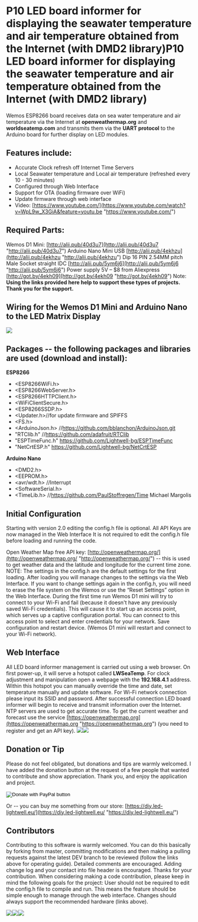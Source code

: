 # P10 LED board informer for displaying the seawater temperature and air temperature obtained from the Internet (with DMD2 library)P10 LED board informer for displaying the seawater temperature and air temperature obtained from the Internet (with DMD2 library)
Wemos ESP8266 board receives data on sea water temperature and air temperature via the Internet at **openweathermap.org** and **worldseatemp.com** and transmits them via the **UART protocol** to the Arduino board for further display on LED modules.

## Features include:
- Accurate Clock refresh off Internet Time Servers
- Local Seawater temperature and Local air temperature (refreshed every 10 - 30 minutes)
- Configured through Web Interface
- Support for OTA (loading firmware over WiFi)
- Update firmware through web interface
- Video: [https://www.youtube.com/](https://www.youtube.com/watch?v=WpL9w_X3GiA&feature=youtu.be "https://www.youtube.com/")

## Required Parts:
Wemos D1 Mini:  [http://alii.pub/40d3u7](http://alii.pub/40d3u7 "http://alii.pub/40d3u7")
Arduino Nano Mini USB [http://alii.pub/4ekhzu](http://alii.pub/4ekhzu "http://alii.pub/4ekhzu")
Dip 16 PIN 2.54MM pitch Male Socket straight IDC [http://alii.pub/5ym6j6](http://alii.pub/5ym6j6 "http://alii.pub/5ym6j6")
Power supply 5V  – $8 from Aliexpress [http://got.by/4ekh09](http://got.by/4ekh09 "http://got.by/4ekh09")
Note: **Using the links provided here help to support these types of projects. Thank you for the support.**

## Wiring for the Wemos D1 Mini and Arduino Nano to the LED Matrix Display
[![](https://github.com/Lightwell-bg/P10-LED-board-informer/blob/main/images/2021-08-23_16-40-08.png)](https://github.com/Lightwell-bg/P10-LED-board-informer/blob/main/images/2021-08-23_16-40-08.png)

## Packages -- the following packages and libraries are used (download and install):
**ESP8266**

- &lt;ESP8266WiFi.h&gt;
- &lt;ESP8266WebServer.h&gt;
- &lt;ESP8266HTTPClient.h&gt;
- &lt;WiFiClientSecure.h&gt;
- &lt;ESP8266SSDP.h&gt;
- &lt;Updater.h&gt;//for update firmware and SPIFFS
- &lt;FS.h&gt;
- &lt;ArduinoJson.h&gt;        //https://github.com/bblanchon/ArduinoJson.git
- "RTClib.h" //https://github.com/adafruit/RTClib
- "ESPTimeFunc.h" https://github.com/Lightwell-bg/ESPTimeFunc
- "NetCrtESP.h" https://github.com/Lightwell-bg/NetCrtESP

**Arduino Nano**

- &lt;DMD2.h&gt;
- &lt;EEPROM.h&gt;
- &lt;avr/wdt.h&gt; //Interrupt
- &lt;SoftwareSerial.h&gt;
- &lt;TimeLib.h&gt; //https://github.com/PaulStoffregen/Time Michael Margolis


## Initial Configuration
Starting with version 2.0 editing the config.h file is optional. All API Keys are now managed in the Web Interface It is not required to edit the config.h file before loading and running the code.

Open Weather Map free API key: [http://openweathermap.org/](http://openweathermap.org/ "http://openweathermap.org/") -- this is used to get weather data and the latitude and longitude for the current time zone. 
NOTE: The settings in the config.h are the default settings for the first loading. After loading you will manage changes to the settings via the Web Interface. If you want to change settings again in the config.h, you will need to erase the file system on the Wemos or use the “Reset Settings” option in the Web Interface.
During the first time run Wemos D1 mini will try to connect to your Wi-Fi and fail (because it doesn't have any previously saved Wi-Fi credentials). This will cause it to start up an access point, which serves up a captive configuration portal.
You can connect to this access point to select and enter credentials for your network. Save configuration and restart device. (Wemos  D1 mini will restart and connect to your Wi-Fi network).

## Web Interface
All LED board informer management is carried out using a web browser.  On first power-up, it  will serve a hotspot called **LWSeaTemp**. For clock adjustment and manipulation open a webpage with the **192.168.4.1** address. Within this hotspot you can manually override the time and date, set temperature manually and update software.
For Wi-Fi network connection please input its SSID and password.  After successful connection LED board informer will begin to receive and transmit information over the Internet. NTP servers are used to get accurate time. To get the current weather and forecast use the service [https://openweathermap.org](https://openweathermap.org "https://openweathermap.org") (you need to register and get an API key). 
[![](https://github.com/Lightwell-bg/P10-LED-board-informer/blob/main/images/wi01.png)](https://github.com/Lightwell-bg/P10-LED-board-informer/blob/main/images/wi01.png)[![](https://github.com/Lightwell-bg/P10-LED-board-informer/blob/main/images/wi03.png)](https://github.com/Lightwell-bg/P10-LED-board-informer/blob/main/images/wi03.png)

## Donation or Tip
Please do not feel obligated, but donations and tips are warmly welcomed. I have added the donation button at the request of a few people that wanted to contribute and show appreciation. Thank you, and enjoy the application and project.

<form action="https://www.paypal.com/donate" method="post" target="_top">
<input type="hidden" name="hosted_button_id" value="7A5NNR3623WZ2" />
<input type="image" src="https://www.paypalobjects.com/en_US/i/btn/btn_donateCC_LG.gif" border="0" name="submit" title="PayPal - The safer, easier way to pay online!" alt="Donate with PayPal button" />
<img alt="" border="0" src="https://www.paypal.com/en_BG/i/scr/pixel.gif" width="1" height="1" />
</form>


Or -- you can buy me something from our store: [https://diy.led-lightwell.eu/](https://diy.led-lightwell.eu/ "https://diy.led-lightwell.eu/")

## Contributors
Contributing to this software is warmly welcomed. You can do this basically by forking from master, committing modifications and then making a pulling requests against the latest DEV branch to be reviewed (follow the links above for operating guide). Detailed comments are encouraged. Adding change log and your contact into file header is encouraged. Thanks for your contribution.
When considering making a code contribution, please keep in mind the following goals for the project:
User should not be required to edit the config.h file to compile and run. This means the feature should be simple enough to manage through the web interface.
Changes should always support the recommended hardware (links above).

[![](https://github.com/Lightwell-bg/P10-LED-board-informer/blob/main/images/t00.jpg)](https://github.com/Lightwell-bg/P10-LED-board-informer/blob/main/images/t00.jpg)[![](https://github.com/Lightwell-bg/P10-LED-board-informer/blob/main/images/inf6416-01.png)](https://github.com/Lightwell-bg/P10-LED-board-informer/blob/main/images/inf6416-01.png)[![](https://github.com/Lightwell-bg/P10-LED-board-informer/blob/main/images/pcbst03.jpg)](https://github.com/Lightwell-bg/P10-LED-board-informer/blob/main/images/pcbst03.jpg)